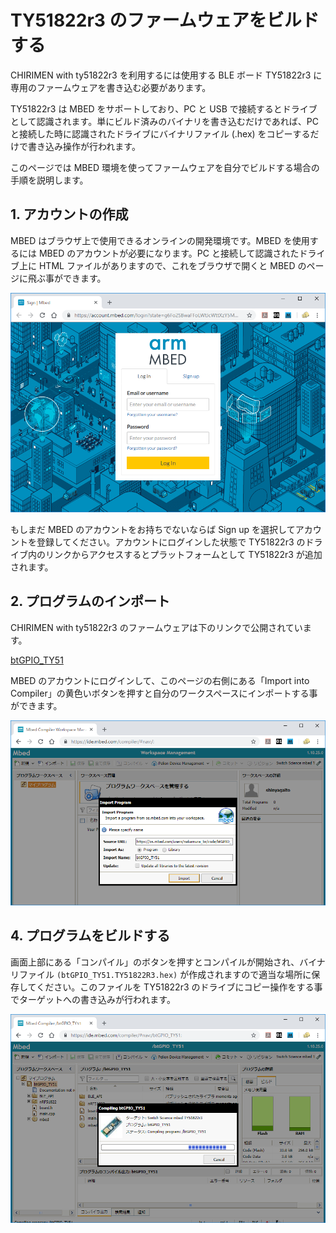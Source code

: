 # TY51822r3 のファームウェアをビルドする

CHIRIMEN with ty51822r3 を利用するには使用する BLE ボード TY51822r3 に専用のファームウェアを書き込む必要があります。

TY51822r3 は MBED をサポートしており、PC と USB で接続するとドライブとして認識されます。単にビルド済みのバイナリを書き込むだけであれば、PC と接続した時に認識されたドライブにバイナリファイル (.hex) をコピーするだけで書き込み操作が行われます。

このページでは MBED 環境を使ってファームウェアを自分でビルドする場合の手順を説明します。

## 1. アカウントの作成

MBED はブラウザ上で使用できるオンラインの開発環境です。MBED を使用するには MBED のアカウントが必要になります。PC と接続して認識されたドライブ上に HTML ファイルがありますので、これをブラウザで開くと MBED のページに飛ぶ事ができます。

![mbedsignup](imgs/bridge/mbedsignup.png)

もしまだ MBED のアカウントをお持ちでないならば Sign up を選択してアカウントを登録してください。アカウントにログインした状態で TY51822r3 のドライブ内のリンクからアクセスするとプラットフォームとして TY51822r3 が追加されます。

## 2. プログラムのインポート

CHIRIMEN with ty51822r3 のファームウェアは下のリンクで公開されています。

[btGPIO_TY51](https://os.mbed.com/users/nakamura_bs/code/btGPIO_TY51/)

MBED のアカウントにログインして、このページの右側にある「Import into Compiler」の黄色いボタンを押すと自分のワークスペースにインポートする事ができます。

![import](imgs/bridge/import.png)

## 4. プログラムをビルドする

画面上部にある「コンパイル」のボタンを押すとコンパイルが開始され、バイナリファイル ```(btGPIO_TY51.TY51822R3.hex)``` が作成されますので適当な場所に保存してください。このファイルを TY51822r3 のドライブにコピー操作をする事でターゲットへの書き込みが行われます。

![compile](imgs/bridge/compile.png)
